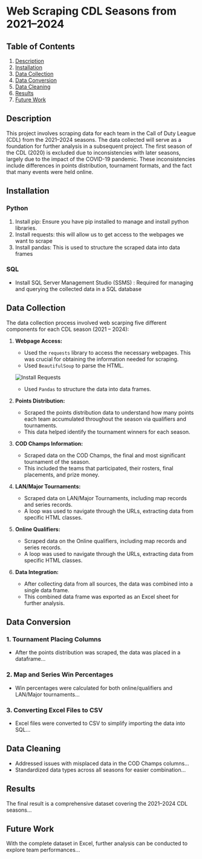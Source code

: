 # Web Scraping CDL Seasons from 2021–2024

## Table of Contents
1. [Description](#description)
2. [Installation](#installation)
3. [Data Collection](#data-collection)
4. [Data Conversion](#data-conversion)
5. [Data Cleaning](#data-cleaning)
6. [Results](#results)
7. [Future Work](#future-work)

## Description
This project involves scraping data for each team in the Call of Duty League (CDL) from the 2021–2024 seasons. The data collected will serve as a foundation for further analysis in a subsequent project. The first season of the CDL (2020) is excluded due to inconsistencies with later seasons, largely due to the impact of the COVID-19 pandemic. These inconsistencies include differences in points distribution, tournament formats, and the fact that many events were held online.

## Installation
### Python
1. Install pip: Ensure you have pip installed to manage and install python libraries.
2. Install requests:  this will allow us to get access to the webpages we want to scrape
3. Install pandas:  This is used to structure the scraped data into data frames 

### SQL
- Install SQL Server Management Studio (SSMS) : Required for managing and querying the collected data in a SQL database

## Data Collection
The data collection process involved web scarping five different components for each CDL season (2021 – 2024):

1. **Webpage Access:**
   - Used the `requests` library to access the necessary webpages. This was crucial for obtaining the information needed for scraping.
   - Used `BeautifulSoup` to parse the HTML.
   
   ![Install Requests](./img/install_requests.png)
   
   - Used `Pandas` to structure the data into data frames.

2. **Points Distribution:**
   - Scraped the points distribution data to understand how many points each team accumulated throughout the season via qualifiers and tournaments.
   - This data helped identify the tournament winners for each season.

3. **COD Champs Information:**
   - Scraped data on the COD Champs, the final and most significant tournament of the season.
   - This included the teams that participated, their rosters, final placements, and prize money.

4. **LAN/Major Tournaments:**
   - Scraped data on LAN/Major Tournaments, including map records and series records.
   - A loop was used to navigate through the URLs, extracting data from specific HTML classes.

5. **Online Qualifiers:**
   - Scraped data on the Online qualifiers, including map records and series records.
   - A loop was used to navigate through the URLs, extracting data from specific HTML classes.

6. **Data Integration:**
   - After collecting data from all sources, the data was combined into a single data frame.
   - This combined data frame was exported as an Excel sheet for further analysis.


## Data Conversion
### 1. Tournament Placing Columns
- After the points distribution was scraped, the data was placed in a dataframe...

### 2. Map and Series Win Percentages
- Win percentages were calculated for both online/qualifiers and LAN/Major tournaments...

### 3. Converting Excel Files to CSV
- Excel files were converted to CSV to simplify importing the data into SQL...

## Data Cleaning
- Addressed issues with misplaced data in the COD Champs columns...
- Standardized data types across all seasons for easier combination...

## Results
The final result is a comprehensive dataset covering the 2021–2024 CDL seasons...

## Future Work
With the complete dataset in Excel, further analysis can be conducted to explore team performances...
